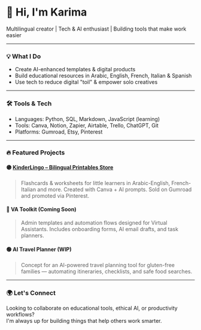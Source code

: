 # 👋 Hi, I'm Karima

Multilingual creator | Tech & AI enthusiast | Building tools that make work easier

---

### 💡 What I Do
- Create AI-enhanced templates & digital products
- Build educational resources in Arabic, English, French, Italian & Spanish
- Use tech to reduce digital "toil" & empower solo creatives

---

### 🛠️ Tools & Tech
- Languages: Python, SQL, Markdown, JavaScript (learning)
- Tools: Canva, Notion, Zapier, Airtable, Trello, ChatGPT, Git
- Platforms: Gumroad, Etsy, Pinterest

---

### 🔥 Featured Projects

#### 🟣 [KinderLingo – Bilingual Printables Store](https://yourgumroadlink)
> Flashcards & worksheets for little learners in Arabic-English, French-Italian and more. Created with Canva + AI prompts. Sold on Gumroad and promoted via Pinterest.

#### 🔵 VA Toolkit (Coming Soon)
> Admin templates and automation flows designed for Virtual Assistants. Includes onboarding forms, AI email drafts, and task planners.

#### 🟢 AI Travel Planner (WIP)
> Concept for an AI-powered travel planning tool for gluten-free families — automating itineraries, checklists, and safe food searches.

---

### 🌍 Let's Connect

Looking to collaborate on educational tools, ethical AI, or productivity workflows?  
I'm always up for building things that help others work smarter.

